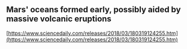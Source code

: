 ## Mars' oceans formed early, possibly aided by massive volcanic eruptions
  
  [https://www.sciencedaily.com/releases/2018/03/180319124255.htm](https://www.sciencedaily.com/releases/2018/03/180319124255.htm)